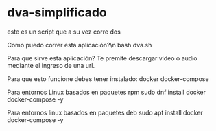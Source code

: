# dva-simplificado
este es un script que a su vez corre dos

Como puedo correr esta aplicación?\n
bash dva.sh

Para que sirve esta aplicación?
Te premite descargar video o audio mediante el ingreso de una url.

Para que esto funcione debes tener instalado:
docker
docker-compose

Para entornos Linux basados en paquetes rpm
sudo dnf install docker docker-compose -y

Para entornos linux basados en paquetes deb
sudo apt install docker docker-compose -y

